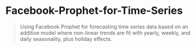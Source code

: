 # Facebook-Prophet-for-Time-Series
> Using Facebook Prophet for forecasting time series data based on an additive model where non-linear trends are fit with yearly, weekly, and daily seasonality, plus holiday effects. 

